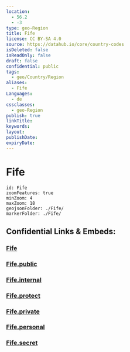 ```yaml
---
location:
  - 56.2
  - -3
type: geo-Region
title: Fife
license: CC BY-SA 4.0
source: https://datahub.io/core/country-codes
isDeleted: false
isReadOnly: false
draft: false
confidential: public
tags:
  - geo/Country/Region
aliases:
  - Fife
Languages:
  - de
cssclasses:
  - geo-Region
publish: true
linkTitle:
keywords:
layout:
publishDate:
expiryDate:
---
```


# Fife

```leaflet
id: Fife
zoomFeatures: true 
minZoom: 4 
maxZoom: 18
geojsonFolder: ./Fife/
markerFolder: ./Fife/
```


## Confidential Links & Embeds: 

### [Fife](/_Standards/Earth/Continent/Europe/Europe~North/UK/Scotland/counties~Scotland/Fife.md) 

### [Fife.public](/_public/Earth/Continent/Europe/Europe~North/UK/Scotland/counties~Scotland/Fife.public.md) 

### [Fife.internal](/_internal/Earth/Continent/Europe/Europe~North/UK/Scotland/counties~Scotland/Fife.internal.md) 

### [Fife.protect](/_protect/Earth/Continent/Europe/Europe~North/UK/Scotland/counties~Scotland/Fife.protect.md) 

### [Fife.private](/_private/Earth/Continent/Europe/Europe~North/UK/Scotland/counties~Scotland/Fife.private.md) 

### [Fife.personal](/_personal/Earth/Continent/Europe/Europe~North/UK/Scotland/counties~Scotland/Fife.personal.md) 

### [Fife.secret](/_secret/Earth/Continent/Europe/Europe~North/UK/Scotland/counties~Scotland/Fife.secret.md)

